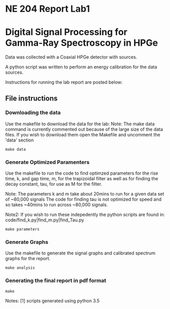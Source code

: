 # NE 204 Report Lab1

# Digital Signal Processing for Gamma-Ray Spectroscopy in HPGe

Data was collected with a Coaxial HPGe detector with  sources.

A python script was written to perform an energy calibration for the data
sources.

Instructions for running the lab report are posted below:

## File instructions

### Downloading the data

Use the makefile to download the data for the lab:
Note: The make data command is currently commented out because of the large size of the data files. 
	If you wish to download them open the Makefile and uncomment the 'data' section

```
make data

```
### Generate Optimized Paramenters
Use the makefile to run the code to find optimzed parameters for the rise time, k, and gap time, m, for the trapizoidal filter 
as well as for finding the decay constant, tau, for use as M for the filter.

Note: The parameters k and m take about 20mins to run for a given data set of ~80,000 signals
	The code for finding tau is not optimized for speed and so takes ~40mins to run across ~80,000 signals. 

Note2: If you wish to run these indepedently the python scripts are found in: code/find_k.py|find_m.py|find_Tau.py 

```
make parameters
```

### Generate Graphs

Use the makefile to generate the signal graphs and calibrated spectrum graphs for the report.

```
make analysis
```


### Generating the final report in pdf format

```
make
```

Notes: [1] scripts generated using  python 3.5
